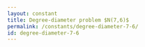 ```yaml
---
layout: constant
title: Degree-diameter problem $N(7,6)$
permalink: /constants/degree-diameter-7-6/
id: degree-diameter-7-6
---
```

